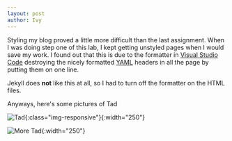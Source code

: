```yaml
---
layout: post
author: Ivy
---
```

Styling my blog proved a little more difficult than the last assignment. When I was doing step one of this lab, I kept getting unstyled pages when I would save my work. I found out that this is due to the formatter in [Visual Studio Code](https://code.visualstudio.com) destroying the nicely formatted [YAML](https://en.wikipedia.org/wiki/YAML) headers in all the page by putting them on one line.

Jekyll does **not** like this at all, so I had to turn off the formatter on the HTML files.

Anyways, here's some pictures of Tad

 ![Tad]({{site.baseurl}}/assets/images/IMG_1390.png){:class="img-responsive"}{:width="250"}

 ![More Tad]({{site.baseurl}}/assets/images/IMG_3551.jpg){:width="250"}